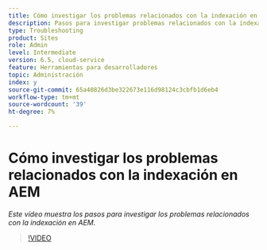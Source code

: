 ```yaml
---
title: Cómo investigar los problemas relacionados con la indexación en AEM
description: Pasos para investigar problemas relacionados con la indexación
type: Troubleshooting
product: Sites
role: Admin
level: Intermediate
version: 6.5, cloud-service
feature: Herramientas para desarrolladores
topic: Administración
index: y
source-git-commit: 65a40826d3be322673e116d98124c3cbfb1d6eb4
workflow-type: tm+mt
source-wordcount: '39'
ht-degree: 7%

---
```



# Cómo investigar los problemas relacionados con la indexación en AEM

*Este vídeo muestra los pasos para investigar los problemas relacionados con la indexación en AEM.*

>[!VIDEO](https://video.tv.adobe.com/v/335465?quality=9&learn=on)